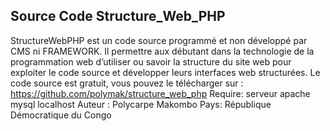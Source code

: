 ## Source Code Structure_Web_PHP ##

StructureWebPHP est un code source programmé et non développé par CMS ni FRAMEWORK. Il permettre aux débutant dans la technologie de la programmation web d’utiliser ou savoir la structure du site web pour exploiter le code source et développer leurs interfaces web structurées. Le code source est gratuit, vous pouvez le télécharger sur : https://github.com/polymak/structure_web_php
Require: serveur apache mysql localhost
Auteur : Polycarpe Makombo
Pays: République Démocratique du Congo
